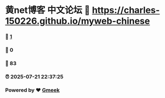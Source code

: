 # 黄net博客 中文论坛 :link: https://charles-150226.github.io/myweb-chinese 
### :page_facing_up: [1](https://charles-150226.github.io/myweb-chinese/tag.html) 
### :speech_balloon: 0 
### :hibiscus: 83 
### :alarm_clock: 2025-07-21 22:37:25 
### Powered by :heart: [Gmeek](https://github.com/Meekdai/Gmeek)
